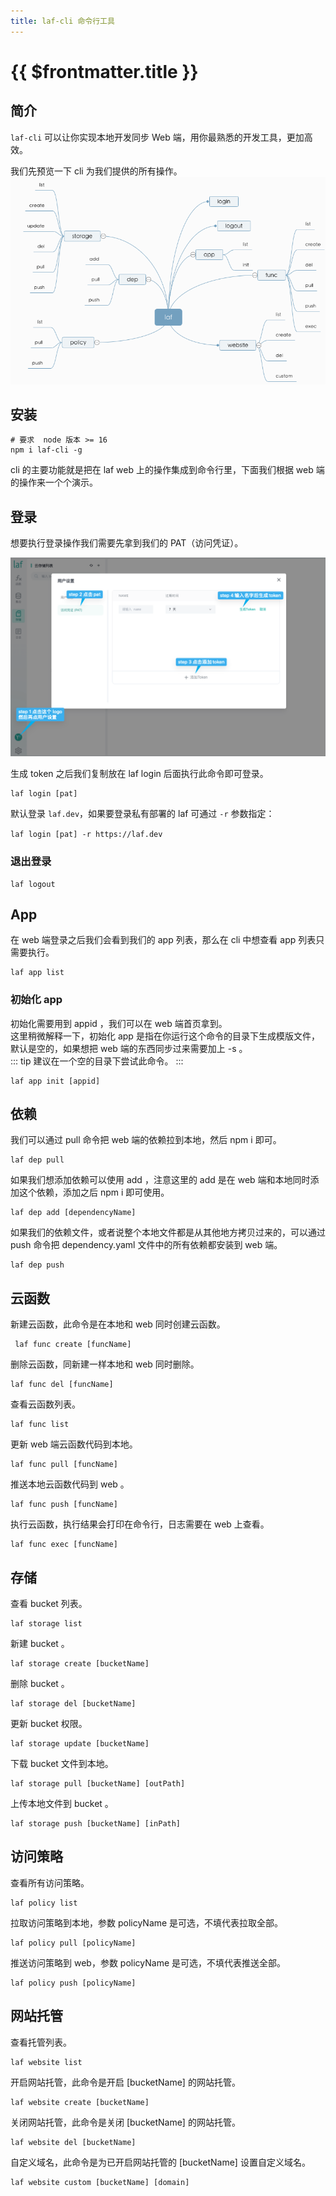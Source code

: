 ```yaml
---
title: laf-cli 命令行工具
---
```


# {{ $frontmatter.title }}


## 简介

`laf-cli` 可以让你实现本地开发同步 Web 端，用你最熟悉的开发工具，更加高效。     

我们先预览一下 cli 为我们提供的所有操作。   
![](../../doc-images/cli-mind.png)

## 安装

```
# 要求  node 版本 >= 16
npm i laf-cli -g
```
cli 的主要功能就是把在 laf web 上的操作集成到命令行里，下面我们根据 web 端的操作来一个个演示。


## 登录
想要执行登录操作我们需要先拿到我们的 PAT（访问凭证）。

![](../../doc-images/creat-token.png)

生成 token 之后我们复制放在 laf login 后面执行此命令即可登录。
```
laf login [pat]
```
默认登录 `laf.dev`，如果要登录私有部署的 laf 可通过 `-r` 参数指定：
  
`laf login [pat] -r https://laf.dev`

### 退出登录

```
laf logout
```

## App 
在 web 端登录之后我们会看到我们的 app 列表，那么在 cli 中想查看 app 列表只需要执行。
```
laf app list
```
### 初始化 app 
初始化需要用到 appid ，我们可以在 web 端首页拿到。  
这里稍微解释一下，初始化 app 是指在你运行这个命令的目录下生成模版文件，默认是空的，如果想把 web 端的东西同步过来需要加上 -s 。   
::: tip
建议在一个空的目录下尝试此命令。
:::
```
laf app init [appid]
```

## 依赖

我们可以通过 pull 命令把 web 端的依赖拉到本地，然后 npm i 即可。
```
laf dep pull
```
如果我们想添加依赖可以使用 add ，注意这里的 add 是在 web 端和本地同时添加这个依赖，添加之后 npm i 即可使用。
```
laf dep add [dependencyName]
```
如果我们的依赖文件，或者说整个本地文件都是从其他地方拷贝过来的，可以通过 push 命令把 dependency.yaml 文件中的所有依赖都安装到 web 端。
```
laf dep push
```


## 云函数 
新建云函数，此命令是在本地和 web 同时创建云函数。
```
 laf func create [funcName]
```
删除云函数，同新建一样本地和 web 同时删除。
```
laf func del [funcName]
``` 
查看云函数列表。
```
laf func list
```
更新 web 端云函数代码到本地。
```
laf func pull [funcName] 
```
推送本地云函数代码到 web 。
```
laf func push [funcName] 
```
执行云函数，执行结果会打印在命令行，日志需要在 web 上查看。
```
laf func exec [funcName]
```

## 存储

查看 bucket 列表。
```
laf storage list
```

新建 bucket 。
```
laf storage create [bucketName]
```

删除 bucket 。
```
laf storage del [bucketName]
```

更新 bucket 权限。
```
laf storage update [bucketName]
```

下载 bucket 文件到本地。
```
laf storage pull [bucketName] [outPath]
```

上传本地文件到 bucket 。
```
laf storage push [bucketName] [inPath]
```

## 访问策略

查看所有访问策略。
```
laf policy list
```

拉取访问策略到本地，参数 policyName 是可选，不填代表拉取全部。
```
laf policy pull [policyName] 
```

推送访问策略到 web，参数 policyName 是可选，不填代表推送全部。
```
laf policy push [policyName]
```

## 网站托管
查看托管列表。
```
laf website list
```

开启网站托管，此命令是开启 [bucketName] 的网站托管。
```
laf website create [bucketName]
```

关闭网站托管，此命令是关闭 [bucketName] 的网站托管。
```
laf website del [bucketName]
```

自定义域名，此命令是为已开启网站托管的 [bucketName] 设置自定义域名。
```
laf website custom [bucketName] [domain]
```